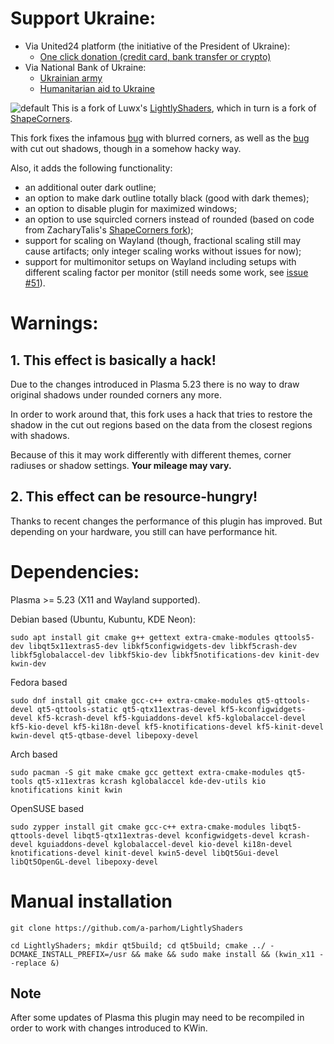 # Support Ukraine:
  - Via United24 platform (the initiative of the President of Ukraine):
    - [One click donation (credit card, bank transfer or crypto)](https://u24.gov.ua/)
  - Via National Bank of Ukraine:
    - [Ukrainian army](https://bank.gov.ua/en/about/support-the-armed-forces)
    - [Humanitarian aid to Ukraine](https://bank.gov.ua/en/about/humanitarian-aid-to-ukraine)


 ![default](https://github.com/a-parhom/LightlyShaders/blob/master/screenshot.png)
 This is a fork of Luwx's [LightlyShaders](https://github.com/Luwx/LightlyShaders), which in turn is a fork of [ShapeCorners](https://sourceforge.net/projects/shapecorners/). 

 This fork fixes the infamous [bug](https://bugs.kde.org/show_bug.cgi?id=395725) with blurred corners, as well as the [bug](https://github.com/matinlotfali/KDE-Rounded-Corners/issues/2) with cut out shadows, though in a somehow hacky way. 
 
 Also, it adds the following functionality:
 - an additional outer dark outline; 
 - an option to make dark outline totally black (good with dark themes);
 - an option to disable plugin for maximized windows;
 - an option to use squircled corners instead of rounded (based on code from ZacharyTalis's [ShapeCorners fork](https://github.com/ZacharyTalis/ShapeCorners));
 - support for scaling on Wayland (though, fractional scaling still may cause artifacts; only integer scaling works without issues for now);
 - support for multimonitor setups on Wayland including setups with different scaling factor per monitor (still needs some work, see [issue #51](https://github.com/a-parhom/LightlyShaders/issues/51)).


# Warnings:

## 1. This effect is basically a hack!
Due to the changes introduced in Plasma 5.23 there is no way to draw original shadows under rounded corners any more. 

In order to work around that, this fork uses a hack that tries to restore the shadow in the cut out regions based on the data from the closest regions with shadows. 

Because of this it may work differently with different themes, corner radiuses or shadow settings. **Your mileage may vary.**

## 2. This effect can be resource-hungry!
Thanks to recent changes the performance of this plugin has improved. But depending on your hardware, you still can have performance hit.


# Dependencies:
 
Plasma >= 5.23 (X11 and Wayland supported).
 
Debian based (Ubuntu, Kubuntu, KDE Neon):
```
sudo apt install git cmake g++ gettext extra-cmake-modules qttools5-dev libqt5x11extras5-dev libkf5configwidgets-dev libkf5crash-dev libkf5globalaccel-dev libkf5kio-dev libkf5notifications-dev kinit-dev kwin-dev 
```
Fedora based
```
sudo dnf install git cmake gcc-c++ extra-cmake-modules qt5-qttools-devel qt5-qttools-static qt5-qtx11extras-devel kf5-kconfigwidgets-devel kf5-kcrash-devel kf5-kguiaddons-devel kf5-kglobalaccel-devel kf5-kio-devel kf5-ki18n-devel kf5-knotifications-devel kf5-kinit-devel kwin-devel qt5-qtbase-devel libepoxy-devel
```
Arch based
```
sudo pacman -S git make cmake gcc gettext extra-cmake-modules qt5-tools qt5-x11extras kcrash kglobalaccel kde-dev-utils kio knotifications kinit kwin
```
OpenSUSE based
```
sudo zypper install git cmake gcc-c++ extra-cmake-modules libqt5-qttools-devel libqt5-qtx11extras-devel kconfigwidgets-devel kcrash-devel kguiaddons-devel kglobalaccel-devel kio-devel ki18n-devel knotifications-devel kinit-devel kwin5-devel libQt5Gui-devel libQt5OpenGL-devel libepoxy-devel
```

# Manual installation
```
git clone https://github.com/a-parhom/LightlyShaders

cd LightlyShaders; mkdir qt5build; cd qt5build; cmake ../ -DCMAKE_INSTALL_PREFIX=/usr && make && sudo make install && (kwin_x11 --replace &)
```

## Note
After some updates of Plasma this plugin may need to be recompiled in order to work with changes introduced to KWin.
 

